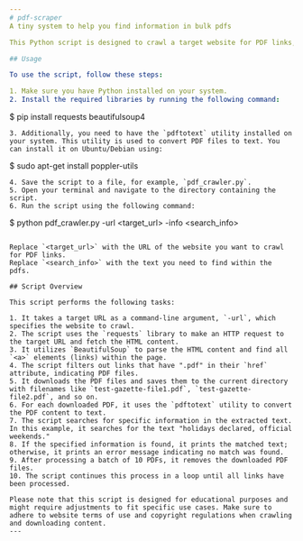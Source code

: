 ```yaml
---
# pdf-scraper
A tiny system to help you find information in bulk pdfs

This Python script is designed to crawl a target website for PDF links, download the PDF files, extract text from them, and search for specific information within the extracted text.

## Usage

To use the script, follow these steps:

1. Make sure you have Python installed on your system.
2. Install the required libraries by running the following command:

```
$ pip install requests beautifulsoup4

```
3. Additionally, you need to have the `pdftotext` utility installed on your system. This utility is used to convert PDF files to text. You can install it on Ubuntu/Debian using:

```
$ sudo apt-get install poppler-utils
```
4. Save the script to a file, for example, `pdf_crawler.py`.
5. Open your terminal and navigate to the directory containing the script.
6. Run the script using the following command:

```
$ python pdf_crawler.py -url <target_url> -info <search_info>
```

Replace `<target_url>` with the URL of the website you want to crawl for PDF links.
Replace `<search_info>` with the text you need to find within the pdfs.

## Script Overview

This script performs the following tasks:

1. It takes a target URL as a command-line argument, `-url`, which specifies the website to crawl.
2. The script uses the `requests` library to make an HTTP request to the target URL and fetch the HTML content.
3. It utilizes `BeautifulSoup` to parse the HTML content and find all `<a>` elements (links) within the page.
4. The script filters out links that have ".pdf" in their `href` attribute, indicating PDF files.
5. It downloads the PDF files and saves them to the current directory with filenames like `test-gazette-file1.pdf`, `test-gazette-file2.pdf`, and so on.
6. For each downloaded PDF, it uses the `pdftotext` utility to convert the PDF content to text.
7. The script searches for specific information in the extracted text. In this example, it searches for the text "holidays declared, official weekends."
8. If the specified information is found, it prints the matched text; otherwise, it prints an error message indicating no match was found.
9. After processing a batch of 10 PDFs, it removes the downloaded PDF files.
10. The script continues this process in a loop until all links have been processed.

Please note that this script is designed for educational purposes and might require adjustments to fit specific use cases. Make sure to adhere to website terms of use and copyright regulations when crawling and downloading content.
---
```

